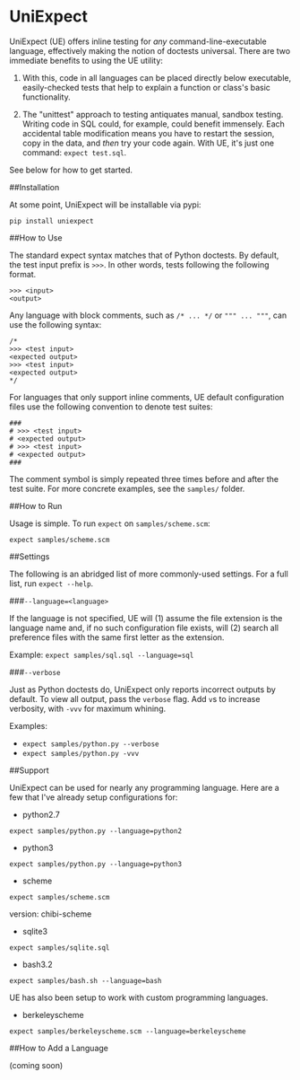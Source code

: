 # UniExpect
UniExpect (UE) offers inline testing for *any* command-line-executable language,
effectively making the notion of doctests universal. There are two immediate
benefits to using the UE utility:

1. With this, code in all languages can be placed directly below executable,
easily-checked tests that help to explain a function or class's basic
functionality.

2. The "unittest" approach to testing antiquates manual, sandbox testing.
Writing code in SQL could, for example, could benefit immensely. Each accidental
table modification means you have to restart the session, copy in the data, and
*then* try your code again. With UE, it's just one command: `expect test.sql`.

See below for how to get started.

##Installation

At some point, UniExpect will be installable via pypi:

```
pip install uniexpect
```

##How to Use

The standard expect syntax matches that of Python doctests. By default, the
test input prefix is `>>>`. In other words, tests following the following
format.

```
>>> <input>
<output>
```

Any language with block comments, such as `/* ... */` or `""" ... """`, can use
the following syntax:

```
/*
>>> <test input>
<expected output>
>>> <test input>
<expected output>
*/
```

For languages that only support inline comments, UE default configuration files
use the following convention to denote test suites:

```
###
# >>> <test input>
# <expected output>
# >>> <test input>
# <expected output>
###
```

The comment symbol is simply repeated three times before and after the test
suite. For more concrete examples, see the `samples/` folder.

##How to Run

Usage is simple. To run `expect` on `samples/scheme.scm`:

```
expect samples/scheme.scm
```

##Settings

The following is an abridged list of more commonly-used settings. For a full
list, run `expect --help`.

###`--language=<language>`

If the language is not specified, UE will (1) assume the file extension is
the language name and, if no such configuration file exists, will (2) search all
preference files with the same first letter as the extension.

Example: `expect samples/sql.sql --language=sql`

###`--verbose`

Just as Python doctests do, UniExpect only reports incorrect outputs by
default. To view all output, pass the `verbose` flag. Add `v`s to increase
verbosity, with `-vvv` for maximum whining.

Examples:
- `expect samples/python.py --verbose`
- `expect samples/python.py -vvv`

##Support

UniExpect can be used for nearly any programming language. Here are a few that
I've already setup configurations for:

- python2.7
```
expect samples/python.py --language=python2
```

- python3
```
expect samples/python.py --language=python3
```

- scheme
```
expect samples/scheme.scm
```
version: chibi-scheme

- sqlite3
```
expect samples/sqlite.sql
```

- bash3.2
```
expect samples/bash.sh --language=bash
```

UE has also been setup to work with custom programming languages.

- berkeleyscheme
```
expect samples/berkeleyscheme.scm --language=berkeleyscheme
```

##How to Add a Language

(coming soon)

